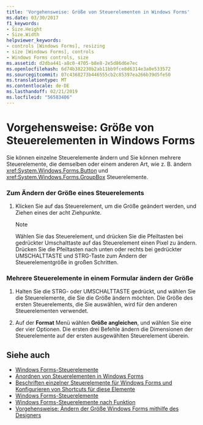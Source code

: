```yaml
---
title: 'Vorgehensweise: Größe von Steuerelementen in Windows Forms'
ms.date: 03/30/2017
f1_keywords:
- Size.Height
- Size.Width
helpviewer_keywords:
- controls [Windows Forms], resizing
- size [Windows Forms], controls
- Windows Forms controls, size
ms.assetid: d2dba441-a8c0-4705-b8e8-2e5d86d6e7ec
ms.openlocfilehash: 6d74b382230b2ab11bb9fce8d6314e3a0e533572
ms.sourcegitcommit: 07c4368273b446555cb2c85397ea266b39d5fe50
ms.translationtype: MT
ms.contentlocale: de-DE
ms.lasthandoff: 02/21/2019
ms.locfileid: "56583406"
---
```

# <a name="how-to-resize-controls-on-windows-forms"></a>Vorgehensweise: Größe von Steuerelementen in Windows Forms
Sie können einzelne Steuerelemente ändern und Sie können mehrere Steuerelemente, die demselben oder einem anderen Art, wie z. B. ändern <xref:System.Windows.Forms.Button> und <xref:System.Windows.Forms.GroupBox> Steuerelemente.  
  
### <a name="to-resize-a-control"></a>Zum Ändern der Größe eines Steuerelements  
  
1.  Klicken Sie auf das Steuerelement, um die Größe geändert werden, und Ziehen eines der acht Ziehpunkte.  
  
    > [!NOTE]
    >  Wählen Sie das Steuerelement, und drücken Sie die Pfeiltasten bei gedrückter Umschalttaste auf das Steuerelement einen Pixel zu ändern. Drücken Sie die Pfeiltasten nach unten oder rechts bei gedrückter UMSCHALTTASTE und STRG-Taste zum Ändern der Steuerelementgröße in großen Schritten.  
  
### <a name="to-resize-multiple-controls-on-a-form"></a>Mehrere Steuerelemente in einem Formular ändern der Größe  
  
1.  Halten Sie die STRG- oder UMSCHALTTASTE gedrückt, und wählen Sie die Steuerelemente, die Sie die Größe ändern möchten. Die Größe des ersten Steuerelements, die Sie auswählen, wird für den anderen Steuerelementen verwendet.  
  
2.  Auf der **Format** Menü wählen **Größe angleichen**, und wählen Sie eine der vier Optionen. Die ersten drei Befehle ändern die Dimensionen der Steuerelemente auf der ersten ausgewählten Steuerelement überein.  
  
## <a name="see-also"></a>Siehe auch
- [Windows Forms-Steuerelemente](../../../../docs/framework/winforms/controls/index.md)
- [Anordnen von Steuerelementen in Windows Forms](../../../../docs/framework/winforms/controls/arranging-controls-on-windows-forms.md)
- [Beschriften einzelner Steuerelemente für Windows Forms und Konfigurieren von Shortcuts für diese Elemente](../../../../docs/framework/winforms/controls/labeling-individual-windows-forms-controls-and-providing-shortcuts-to-them.md)
- [Windows Forms-Steuerelemente](../../../../docs/framework/winforms/controls/controls-to-use-on-windows-forms.md)
- [Windows Forms-Steuerelemente nach Funktion](../../../../docs/framework/winforms/controls/windows-forms-controls-by-function.md)
- [Vorgehensweise: Ändern der Größe Windows Forms mithilfe des Designers](https://docs.microsoft.com/previous-versions/visualstudio/visual-studio-2010/37k2zkwx(v=vs.100))
